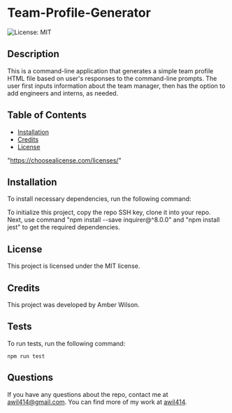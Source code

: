 # Team-Profile-Generator
![License: MIT](https://img.shields.io/badge/License-MIT-yellow.svg)

## Description
This is a command-line application that generates a simple team profile HTML file based on user's responses to the command-line prompts. The user first inputs information about the team manager, then has the option to add engineers and interns, as needed. 

## Table of Contents
* [Installation](#Installation)
* [Credits](#Credits)
* [License](#License)

 "https://choosealicense.com/licenses/" 


## Installation
To install necessary dependencies, run the following command:



To initialize this project, copy the repo SSH key, clone it into your repo. Next, use command "npm install --save inquirer@^8.0.0" and "npm install jest" to get the required dependencies.  



## License
      
  This project is licensed under the MIT license.

## Credits
This project was developed by Amber Wilson.

## Tests

To run tests, run the following command:

```
npm run test
```

## Questions

If you have any questions about the repo, contact me at awil414@gmail.com. 
You can find more of my work at [awil414](https://github.com/awil414/).
